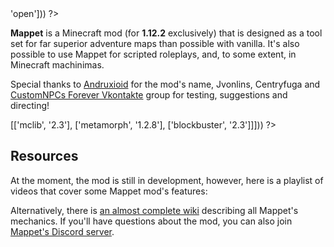 <?php template('banner', array_merge($__data__, ['abandoned' => 'open'])) ?> 

<?php template('links', $__data__) ?> 

**Mappet** is a Minecraft mod (for **1.12.2** exclusively) that is designed as a tool set for far superior adventure maps than possible with vanilla. It's also possible to use Mappet for scripted roleplays, and, to some extent, in Minecraft machinimas.

Special thanks to [Andruxioid](https://www.youtube.com/channel/UCnHOceBjwMyqCR5oYOoNqhQ) for the mod's name, Jvonlins, Centryfuga and [CustomNPCs Forever Vkontakte](https://vk.com/customnpcforever) group for testing, suggestions and directing!

<?php template('install', array_merge($__data__, ['dependencies' => [['mclib', '2.3'], ['metamorph', '1.2.8'], ['blockbuster', '2.3']]])) ?> 

## Resources

At the moment, the mod is still in development, however, here is a playlist of videos that cover some Mappet mod's features:

<?php echo youtube('kJypWweCnKg?list=PLLnllO8nnzE__n6aLU8WUtfsGL1A62l0z', $domain) ?> 

Alternatively, there is [an almost complete wiki](<?php echo $links['mappet']['wiki'] ?>) describing all Mappet's mechanics. If you'll have questions about the mod, you can also join [Mappet's Discord server](<?php echo $links['mappet']['discord'] ?>).
